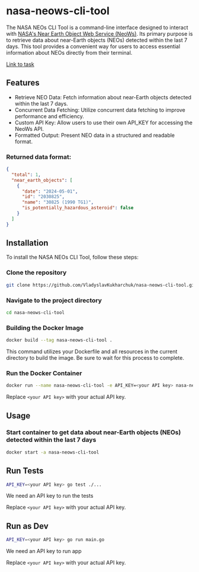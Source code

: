 # nasa-neows-cli-tool

The NASA NEOs CLI Tool is a command-line interface designed to interact with 
[NASA's Near Earth Object Web Service (NeoWs)](https://api.nasa.gov/). 
Its primary purpose is to retrieve data about near-Earth objects (NEOs) detected within the last 7 days. 
This tool provides a convenient way for users to access essential information about NEOs directly from their terminal.

[Link to task](https://gist.github.com/ahrytsaienko/6209970ef783ca08227ece4d408ad5d3)

## Features

- Retrieve NEO Data: Fetch information about near-Earth objects detected within the last 7 days.
- Concurrent Data Fetching: Utilize concurrent data fetching to improve performance and efficiency.
- Custom API Key: Allow users to use their own API_KEY for accessing the NeoWs API.
- Formatted Output: Present NEO data in a structured and readable format.


### Returned data format:

```JSON
{
  "total": 1,
  "near_earth_objects": [
    {
      "date": "2024-05-01",
      "id": "2030825",
      "name": "30825 (1990 TG1)",
      "is_potentially_hazardous_asteroid": false
    }
  ]
}
```

## Installation

To install the NASA NEOs CLI Tool, follow these steps:

### Clone the repository

```sh
git clone https://github.com/VladyslavKukharchuk/nasa-neows-cli-tool.git
```


### Navigate to the project directory

```sh
cd nasa-neows-cli-tool
```


### Building the Docker Image

```sh
docker build --tag nasa-neows-cli-tool .
```
This command utilizes your Dockerfile and all resources in the current directory to build the image.
Be sure to wait for this process to complete.


### Run the Docker Container

```sh
docker run --name nasa-neows-cli-tool -e API_KEY=<your API key> nasa-neows-cli-tool
```

Replace `<your API key>` with your actual API key.


## Usage

### Start container to get data about near-Earth objects (NEOs) detected within the last 7 days

```sh
docker start -a nasa-neows-cli-tool
```


## Run Tests

```sh
API_KEY=<your API key> go test ./...
```
We need an API key to run the tests

Replace `<your API key>` with your actual API key.

## Run as Dev

```sh
API_KEY=<your API key> go run main.go 
```
We need an API key to run app

Replace `<your API key>` with your actual API key.